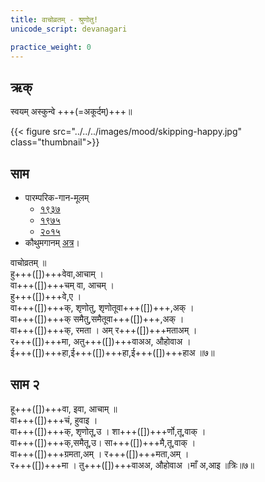 ```yaml
---
title: वाचोव्रतम् - श्रुणोतु! 
unicode_script: devanagari  

practice_weight: 0
--- 
```


## ऋक्

स्वयम् अस्कुन्वे +++(=अकूर्दम्)+++॥

{{< figure src="../../../images/mood/skipping-happy.jpg"  class="thumbnail">}}

## साम

- पारम्परिक-गान-मूलम् 
  - [१९३७](https://archive.org/stream/sAmaveda-jaiminIya-paravastu-paramparA-docs/sAmaveda-paravastu-1937#page/n55/mode/1up)
  - [१९७५](https://archive.org/stream/sAmaveda-jaiminIya-paravastu-paramparA-docs/sAmaveda-paravastu-1975#page/n51/mode/2up)
  - [२०१५](https://archive.org/stream/sAmaveda-jaiminIya-paravastu-paramparA-docs/proxaNa-sAmAni#page/n3/mode/2up)
- कौथुमगानम् [अत्र](https://archive.org/details/SamaVedaSanhitaWithSayanabhashyaVolume2SatyavrataSamasrami1876bis_201804/page/n481)।

<div class="audioEmbed"  caption="रामानुजार्यः 1974 " src="https://archive
.org/download/jaiminIya-sAma-gAna-paravastu-tradition-rAmAnuja/vAchovratam-vAk-shruNotu-1.mp3"></div>
<div class="audioEmbed"  caption="गोपालार्यः 2015  " src="https://archive
.org/download/jaiminIya-sAma-gAna-paravastu-tradition-gopAla-2015/vAchovratam-vAk-shruNotu-1.mp3"></div>

वाचोव्रतम् ॥  
हु+++([])+++वेवा,आचाम् ।  
वा+++([])+++चम् वा, आचम् ।  
हु+++([])+++वे,ए ।  
वा+++([])+++क्, शृणोतु,  शृणोतूवा+++([])+++,अक् ।  
वा+++([])+++क् समैतु,समैतूवा+++([])+++,अक् ।  
वा+++([])+++क्, रमता । अम् र+++([])+++मताअम् ।  
र+++([])+++मा, अतु+++([])+++वाअअ, औहोवाअ ।  
ई+++([])+++हा,ई+++([])+++हा,ई+++([])+++हाअ ॥७॥

## साम २

<div class="audioEmbed"  caption="रामानुजार्यः 1974 " src="https://archive
.org/download/jaiminIya-sAma-gAna-paravastu-tradition-rAmAnuja/vAchovratam-vAk-shruNotu-2.mp3"></div>
<div class="audioEmbed"  caption="गोपालार्यः 2015  " src="https://archive
.org/download/jaiminIya-sAma-gAna-paravastu-tradition-gopAla-2015/vAchovratam-vAk-shruNotu-2.mp3"></div>

हू+++([])+++वा, इवा, आचाम् ॥  
वा+++([])+++चं, हुवाइ ।  
वा+++([])+++क्, शृणोतू,उ । शा+++([])+++र्णो,तू,वाक् ।  
वा+++([])+++क्,समैतू,उ। सा+++([])+++मै,तू,वाक् ।  
वा+++([])+++ग्रमता,अम् । र+++([])+++मता,अम् ।  
र+++([])+++मा । तु+++([])+++वाअअ, औहोवाअ ।माँ अ,आइ ॥त्रिः॥७॥
